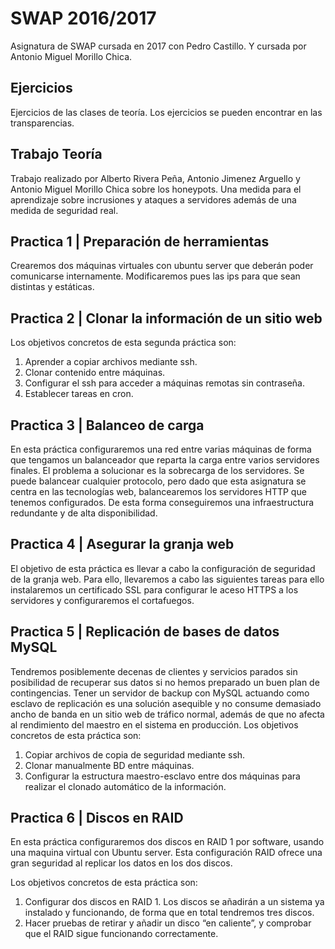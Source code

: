 # SWAP 2016/2017
Asignatura de SWAP cursada en 2017 con Pedro Castillo. Y cursada por
Antonio Miguel Morillo Chica.

## Ejercicios
Ejercicios de las clases de teoría. Los ejercicios se pueden encontrar en las
transparencias.

## Trabajo Teoría
Trabajo realizado por Alberto Rivera Peña, Antonio Jimenez Arguello y Antonio 
Miguel Morillo Chica sobre los honeypots. Una medida para el aprendizaje sobre
incrusiones y ataques a servidores además de una medida de seguridad real. 

## Practica 1 | Preparación de herramientas
Crearemos dos máquinas virtuales con ubuntu server que deberán poder comunicarse
internamente. Modificaremos pues las ips para que sean distintas y estáticas.

## Practica 2 | Clonar la información de un sitio web
Los objetivos concretos de esta segunda práctica son:
1. Aprender a copiar archivos mediante ssh.
2. Clonar contenido entre máquinas.
3. Configurar el ssh para acceder a máquinas remotas sin contraseña.
4. Establecer tareas en cron.

## Practica 3 | Balanceo de carga
En esta práctica configuraremos una red entre varias máquinas de forma que
tengamos un balanceador que reparta la carga entre varios servidores finales.
El problema a solucionar es la sobrecarga de los servidores. Se puede balancear
cualquier protocolo, pero dado que esta asignatura se centra en las tecnologías web,
balancearemos los servidores HTTP que tenemos configurados.
De esta forma conseguiremos una infraestructura redundante y de alta disponibilidad.

## Practica 4 | Asegurar la granja web
El objetivo de esta práctica es llevar a cabo la configuración de seguridad de la
granja web. Para ello, llevaremos a cabo las siguientes tareas para ello
instalaremos un certificado SSL para configurar le aceso HTTPS a los servidores y
configuraremos el cortafuegos.

## Practica 5 | Replicación de bases de datos MySQL
Tendremos posiblemente decenas de clientes y servicios parados sin posibilidad de
recuperar sus datos si no hemos preparado un buen plan de contingencias. Tener un
servidor de backup con MySQL actuando como esclavo de replicación es una solución
asequible y no consume demasiado ancho de banda en un sitio web de tráfico normal,
además de que no afecta al rendimiento del maestro en el sistema en producción.
Los objetivos concretos de esta práctica son:
1. Copiar archivos de copia de seguridad mediante ssh.
2. Clonar manualmente BD entre máquinas.
3. Configurar la estructura maestro-esclavo entre dos máquinas para realizar el
clonado automático de la información.

## Practica 6 | Discos en RAID
En esta práctica configuraremos dos discos en RAID 1 por software, usando una
maquina virtual con Ubuntu server. Esta configuración RAID ofrece una gran
seguridad al replicar los datos en los dos discos.

Los objetivos concretos de esta práctica son:
1. Configurar dos discos en RAID 1. Los discos se añadirán a un sistema ya
instalado y funcionando, de forma que en total tendremos tres discos.
2. Hacer pruebas de retirar y añadir un disco “en caliente”, y comprobar que el
RAID sigue funcionando correctamente.
